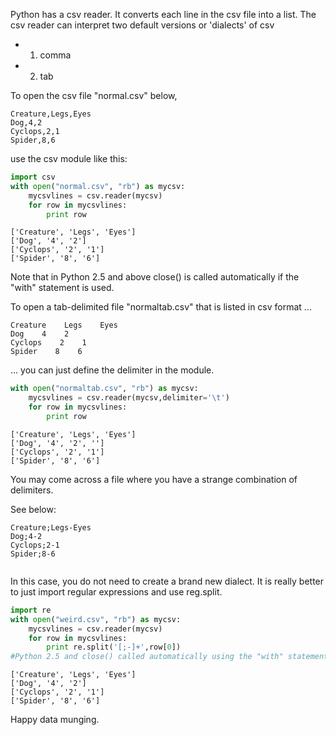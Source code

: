 Python has a csv reader. It converts each line in the csv file into a list.
The csv reader can interpret two default versions or 'dialects' of csv

* 1) comma

* 2) tab

To open the csv file "normal.csv" below, 

``` 
Creature,Legs,Eyes
Dog,4,2
Cyclops,2,1
Spider,8,6
```

use the csv module like this: 

```python
import csv
with open("normal.csv", "rb") as mycsv:
    mycsvlines = csv.reader(mycsv)
    for row in mycsvlines:
        print row

```

```
['Creature', 'Legs', 'Eyes']
['Dog', '4', '2']
['Cyclops', '2', '1']
['Spider', '8', '6']
```
Note that in Python 2.5 and above close() is called automatically if the "with" statement is used.

To open a tab-delimited file "normaltab.csv" that is listed in csv format ...
```
Creature    Legs    Eyes
Dog    4    2    
Cyclops    2    1
Spider    8    6
```

... you can just define the delimiter in the module.

```python
with open("normaltab.csv", "rb") as mycsv:
    mycsvlines = csv.reader(mycsv,delimiter='\t')
    for row in mycsvlines:
        print row
```

```
['Creature', 'Legs', 'Eyes']
['Dog', '4', '2', '']
['Cyclops', '2', '1']
['Spider', '8', '6']
```
You may come across a file where you have a strange combination of delimiters.

See below: 
```
Creature;Legs-Eyes
Dog;4-2
Cyclops;2-1
Spider;8-6


```

In this case, you do not need to create a brand new dialect. 
It is really better to just import regular expressions and use
reg.split.

``` python
import re
with open("weird.csv", "rb") as mycsv:
    mycsvlines = csv.reader(mycsv)
    for row in mycsvlines:
        print re.split('[;-]+',row[0])
#Python 2.5 and close() called automatically using the "with" statement
```
```
['Creature', 'Legs', 'Eyes']
['Dog', '4', '2']
['Cyclops', '2', '1']
['Spider', '8', '6']
```

Happy data munging.
